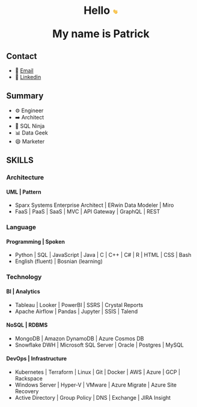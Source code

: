 <h1 align="center">
Hello <img src="images/waving-hand.gif" width="3%">

My name is Patrick
</h1>

## Contact
* :email: [Email](mailto:pbierkortte+u1dw9xe28@protonmail.com)
* :link: [Linkedin](https://www.linkedin.com/in/pbierkortte)

## Summary
* :gear: Engineer
* :arrow_right: Architect
* :martial_arts_uniform: SQL Ninja
* :bar_chart: Data Geek
* :smile: Marketer

## SKILLS
### Architecture
#### UML | Pattern
* Sparx Systems Enterprise Architect | ERwin Data Modeler | Miro
* FaaS | PaaS | SaaS | MVC | API Gateway | GraphQL | REST
### Language
#### Programming | Spoken
* Python | SQL | JavaScript | Java | C | C++ | C# | R | HTML | CSS | Bash
* English (fluent) | Bosnian (learning)
### Technology
#### BI | Analytics
* Tableau | Looker | PowerBI | SSRS | Crystal Reports
* Apache Airflow | Pandas | Jupyter | SSIS | Talend
#### NoSQL | RDBMS
* MongoDB | Amazon DynamoDB | Azure Cosmos DB
* Snowflake DWH | Microsoft SQL Server | Oracle | Postgres | MySQL
#### DevOps | Infrastructure
* Kubernetes | Terraform | Linux | Git | Docker | AWS | Azure | GCP | Rackspace
* Windows Server | Hyper-V | VMware | Azure Migrate | Azure Site Recovery
* Active Directory | Group Policy | DNS | Exchange | JIRA Insight

<img src="https://us-central1-trackgit-analytics.cloudfunctions.net/token/ping/kvznbkuddqzzm08c88ak" width="1" height="1"/>
